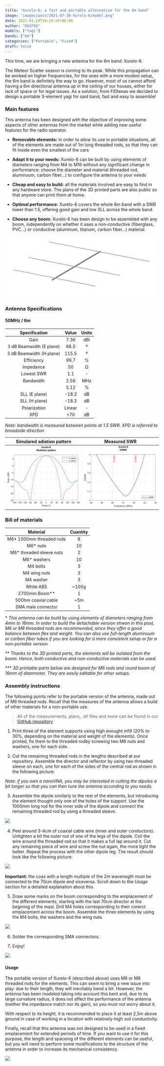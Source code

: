 ```yaml
---
title: "Xurelo-6: a fast and portable alternative for the 6m band"
image: "images/post/2021-07-30-Xurelo-6/model.png"
date: 2021-01-24T18:19:25+06:00
author: "EA1FID"
models: ["Yagi"]
bands: ["6m"]
categories: ["Portable", "Fixed"]
draft: false
---
```


This time, we are bringing a new antenna for the 6m band: Xurelo-6.

The Meteor Scatter season is coming to its peak. While this propagation can be worked on higher frequencies, for the ones with a more modest setup, the 6m band is definitely the way to go. However, most of us cannot afford having a 6m directional antenna up in the ceiling of our houses, either for lack of space or for legal issues. As a solution, from FIDtenas we decided to design a portable 3-element yagi for said band, fast and easy to assemble! 




### Main features

This antenna has been designed with the objective of improving some aspects of other antennas from the market while adding new useful features for the radio operator.

- **Removable elements:** in order to allow its use in portable situations, all of the elements are made out of 1m long threaded rods, so that they can fit inside even the smallest of the cars

- **Adapt it to your needs:** Xurelo-6 can be built by using elements of diameters ranging from M4 to M16 without any significant change in performance: choose the diameter and material (threaded rod, aluminuum, carbon fiber...) to configure the antenna to your needs

- **Cheap and easy to build:** all the materials involved are easy to find in any hardware store. The plans of the 3D printed parts are also public so that anyone can print them at home.

- **Optimal performance:** Xurelo-6 covers the whole 6m band with a SWR lower than 1.5, offering good gain and low SLL across the whole band.

- **Choose any boom:** Xurelo-6 has been design to be assembled with any boom, independently on whether it uses a non-conductive (fiberglass, PVC...) or conductive (aluminum, titanum, carbon fiber...) material.

![](../../images/post/2021-07-30-Xurelo-6/model.png)

### Antenna Specifications

#### 50MHz / 6m

|           **Specification**           |  **Value** | **Units** |
|:------------------------:|:------:|:-----:|
|           Gain           |    7.36    |  dBi  |
| 3 dB Beamwidth (E plane) |    66.5    |   º   |
| 3 dB Beamwidth (H plane) |    115.5   |   º   |
|        Efficiency        |    99.7    |   %   |
|         Impedance        |    50      |   Ω   |
|        Lowest SWR        |    1.1     |   -   |
|         Bandwidth        |    2.56    |  MHz  |
|                          |    5.12    |   %   |
|       SLL (E plane)      |    -18.2   |   dB  |
|       SLL (H plane)      |    -18.2   |   dB  |
|       Polarization       |    Linear  |   -   |
|            XPD           |    >70     |   dB  |

*Note: bandwidth is measured between points at 1.5 SWR. XPD is referred to broadside direction*

Simulared adiation pattern | Measured SWR
:-------------------------:|:-------------------------:
![](../../images/post/2021-07-30-Xurelo-6/FF.png)  |  ![](../../images/post/2021-07-30-Xurelo-6/SWR.png)


### Bill of materials

|                 **Material**                  |**Cuantity**|
|:---------------------------------------------:|:--------:|
|            M6* 1000mm threaded rods           |     8    |
|                   M6* nuts                    |    10    |
|            M6* threaded sleeve nuts           |     2    |
|                 M6* washers                   |    10    |
|                   M4 bolts                    |     3    |
|                   M4 wing nuts                |     3    |
|                   M4 washer                   |     3    |
|                  White ABS                    |   ~100g  |
|                2700mm Boom**                  |     1    |
|             50Ohm coaxial cable               |    ~5m   |
|              SMA male connector               |     1    |


\* *This antenna can be build by using elements of diameters ranging from 4mm to 16mm. In order to build the detachable version shwon in this post, M6 or M8 threaded rods are recommended, since they offer a good balance between flex and weight. You can also use full-length aluminuum or carbon fiber tubes if you are looking for a more consistent setup or for a non-portable version.* 

\*\* *Thanks to the 3D printed parts, the elements will be isolated from the boom. Hence, both conductive and non-conductive materials can be used.*

\*\*\* *3D printable parts below are designed for M6 rods and round boom of 16mm of diammeter. They are easily editable for other setups.*

### Assembly instructions

The following points refer to the portable version of the antenna, made out of M6 threaded rods. Recall that the measures of the antenna allows a build of other materials for a non-portable use.

>All of the measurements, plans, .stl files and more can be found in our [GitHub repository](https://github.com/pepassaco/FIDtennas)


1. Print three of the element supports using high enought infill (20% to 30%, depending on the material and weight of the elements). Once printed, fix them to the threaded rodby screwing two M6 nuts and washers, one for each side.

2. Cut the remaining threaded rods in the lengths described at our repository. Assemble the director and reflector by using two threaded sleeve on each, one for each of the sides of the central rod as shown in the following picture:

*Note: if you own a nanoVNA, you may be interested in cutting the dipoles a bit longer so that you can then tune the antenna according to you needs.*

3. Assemble the dipole similarly to the rest of the elements, but introducing the element thought only one of the holes of the support. Use the 1000mm long rod for the inner side of the dipole and connect the remaining threaded rod by using a threaded sleeve.

![](../../images/post/2021-07-30-Xurelo-6/el.jpeg)

4. Peel around 3-4cm of coaxial cable wire (inner and outer conductors). Untighten a bit the outer nut of one of the legs of the dipole. Coil the wire around the threaded rod so that it makes a full lap around it. Cut any remaining piece of wire and screw the nut again, the more tight the better. Repeat the process with the other dipole leg. The result should look like the following picture:

![](../../images/post/2021-07-30-Xurelo-6/coax.jpeg)

**Important:** the coax with a length multiple of the 2m wavenegth must be connected to the 70cm dipole and viceversa. Scroll down to the *Usage* section for a detailed explanaiton about this.

5. Draw some marks on the boom corresponding to the emplacement of the different elements, starting with the last 70cm director at the begining of the mast. Drill M4 holes corresponding to their corerct emplacement across the boom. Assemble the three elements by using the M4 bolts, the washers and the wing nuts.

![](../../images/post/2021-07-30-Xurelo-6/eng.jpeg)

6. Solder the corresponding SMA connectors.

7. Enjoy!

![](../../images/post/2021-07-30-Xurelo-6/fin.jpeg)

#### Usage

The portable version of Xurelo-6 (described above) uses M6 or M8 threaded rods for the elements. This can seem to bring a new issue into play: due to their length, they will inevitably bend a bit. However, the antenna has been modeled taking into account this bent and, due to its large curvature radius, it does not affect the performance of the antenna (neither the impedance match nor its gain), so you must not worry about it. 

With respect to its height, it is recommended to place it at least 2,5m above ground in case of working in a location with relatively-high soil conductivity. 

Finally, recall that this antenna was not designed to be used in a fixed emplacement for extended periods of time. If you want to use it for this purpose, the length and spaceing of the different elements can be useful, but you will need to perform some modifications to the structure of the antenna in order to increase its mechanical consistency.

![](../../images/post/2021-07-30-Xurelo-6/con.jpeg)
